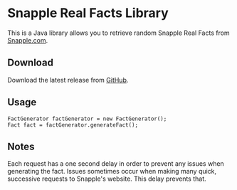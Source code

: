 Snapple Real Facts Library
==========================

This is a Java library allows you to retrieve random Snapple Real Facts from [Snapple.com](http://www.snapple.com).

Download
-------------------

Download the latest release from [GitHub](https://github.com/masriamir/snapple/releases/tag/v1.0).

Usage
-----

    FactGenerator factGenerator = new FactGenerator();
    Fact fact = factGenerator.generateFact();

Notes
-----

Each request has a one second delay in order to prevent any issues when generating the fact. Issues sometimes occur when making many quick, successive requests to Snapple's website. This delay prevents that.